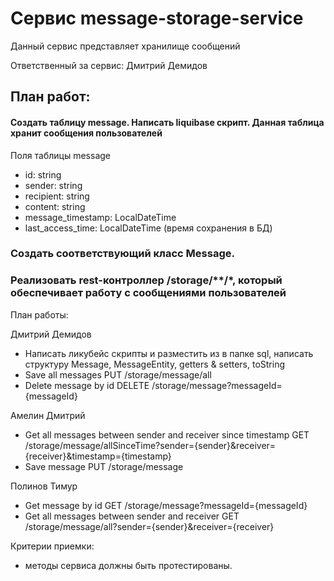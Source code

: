 # Сервис message-storage-service

Данный сервис представляет хранилище сообщений

Ответственный за сервис: Дмитрий Демидов

## План работ:

#### Создать таблицу message. Написать liquibase скрипт. Данная таблица хранит сообщения пользователей

Поля таблицы message

  * id: string
  * sender: string
  * recipient: string
  * content: string
  * message_timestamp: LocalDateTime
  * last_access_time: LocalDateTime (время сохранения в БД)

### Создать соответствующий класс Message.

### Реализовать rest-контроллер /storage/**/*, который обеспечивает работу с сообщениями пользователей

План работы:


Дмитрий Демидов
 - Написать ликубейс скрипты и разместить из в папке sql, написать структуру Message, MessageEntity, getters & setters, toString
 - Save all messages PUT /storage/message/all
 - Delete message by id DELETE /storage/message?messageId={messageId}

Амелин Дмитрий
 - Get all messages between sender and receiver since timestamp GET /storage/message/allSinceTime?sender={sender}&receiver={receiver}&timestamp={timestamp}
 - Save message PUT /storage/message

Полинов Тимур
 - Get message by id GET /storage/message?messageId={messageId}
 - Get all messages between sender and receiver GET /storage/message/all?sender={sender}&receiver={receiver}

Критерии приемки:
- методы сервиса должны быть протестированы.